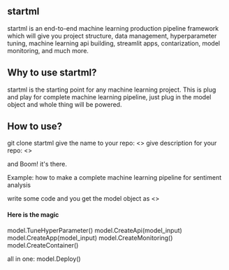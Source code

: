 ## startml
startml is an end-to-end machine learning production pipeline framework which will give you project structure, data management, hyperparameter tuning, machine learning api building, streamlit apps, contarization, model monitoring, and much more.

## Why to use startml?
startml is the starting point for any machine learning project. This is plug and play for complete machine learning pipeline, just plug in the model object and whole thing will be powered. 

## How to use? 
git clone startml
give the name to your repo: <<myproject>>
give description for your repo: <<description>>

and Boom! it's there. 

Example: how to make  a complete machine learning pipeline for sentiment analysis

write some code and you get the model object as <<model>>

#### Here is the magic

model.TuneHyperParameter()
model.CreateApi(model_input)
model.CreateApp(model_input)
model.CreateMonitoring() 
model.CreateContainer()

all in one:
model.Deploy() 
